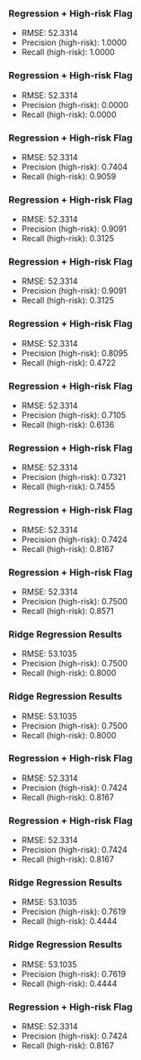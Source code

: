 
### Regression + High-risk Flag
- RMSE: 52.3314
- Precision (high-risk): 1.0000
- Recall (high-risk): 1.0000

### Regression + High-risk Flag
- RMSE: 52.3314
- Precision (high-risk): 0.0000
- Recall (high-risk): 0.0000

### Regression + High-risk Flag
- RMSE: 52.3314
- Precision (high-risk): 0.7404
- Recall (high-risk): 0.9059

### Regression + High-risk Flag
- RMSE: 52.3314
- Precision (high-risk): 0.9091
- Recall (high-risk): 0.3125

### Regression + High-risk Flag
- RMSE: 52.3314
- Precision (high-risk): 0.9091
- Recall (high-risk): 0.3125

### Regression + High-risk Flag
- RMSE: 52.3314
- Precision (high-risk): 0.8095
- Recall (high-risk): 0.4722

### Regression + High-risk Flag
- RMSE: 52.3314
- Precision (high-risk): 0.7105
- Recall (high-risk): 0.6136

### Regression + High-risk Flag
- RMSE: 52.3314
- Precision (high-risk): 0.7321
- Recall (high-risk): 0.7455

### Regression + High-risk Flag
- RMSE: 52.3314
- Precision (high-risk): 0.7424
- Recall (high-risk): 0.8167

### Regression + High-risk Flag
- RMSE: 52.3314
- Precision (high-risk): 0.7500
- Recall (high-risk): 0.8571

### Ridge Regression Results
- RMSE: 53.1035
- Precision (high-risk): 0.7500
- Recall (high-risk): 0.8000

### Ridge Regression Results
- RMSE: 53.1035
- Precision (high-risk): 0.7500
- Recall (high-risk): 0.8000

### Regression + High-risk Flag
- RMSE: 52.3314
- Precision (high-risk): 0.7424
- Recall (high-risk): 0.8167

### Regression + High-risk Flag
- RMSE: 52.3314
- Precision (high-risk): 0.7424
- Recall (high-risk): 0.8167

### Ridge Regression Results
- RMSE: 53.1035
- Precision (high-risk): 0.7619
- Recall (high-risk): 0.4444

### Ridge Regression Results
- RMSE: 53.1035
- Precision (high-risk): 0.7619
- Recall (high-risk): 0.4444

### Regression + High-risk Flag
- RMSE: 52.3314
- Precision (high-risk): 0.7424
- Recall (high-risk): 0.8167

